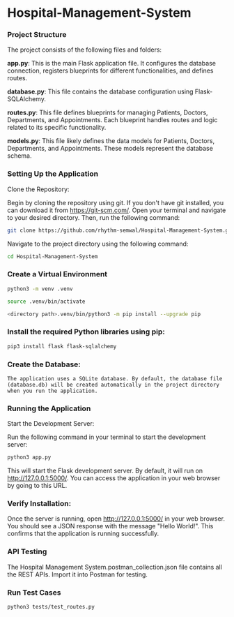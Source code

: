 # Hospital-Management-System

### Project Structure
The project consists of the following files and folders:


**app.py**: This is the main Flask application file. It configures the database connection, registers blueprints for different functionalities, and defines routes.

**database.py**: This file contains the database configuration using Flask-SQLAlchemy.

**routes.py**: This file defines blueprints for managing Patients, Doctors, Departments, and Appointments. Each blueprint handles routes and logic related to its specific functionality.

**models.py**: This file likely defines the data models for Patients, Doctors, Departments, and Appointments. These models represent the database schema.

### Setting Up the Application

Clone the Repository:

Begin by cloning the repository using git. If you don't have git installed, you can download it from https://git-scm.com/. Open your terminal and navigate to your desired directory. Then, run the following command:

```bash
git clone https://github.com/rhythm-semwal/Hospital-Management-System.git
```

Navigate to the project directory using the following command:

```bash
cd Hospital-Management-System
```

### Create a Virtual Environment
```bash
python3 -m venv .venv
```

```bash
source .venv/bin/activate
```

```bash
<directory path>.venv/bin/python3 -m pip install --upgrade pip
```

### Install the required Python libraries using pip:

```bash
pip3 install flask flask-sqlalchemy
```
### Create the Database:

```The application uses a SQLite database. By default, the database file (database.db) will be created automatically in the project directory when you run the application.```

### Running the Application
Start the Development Server:

Run the following command in your terminal to start the development server:


```bash
python3 app.py
```

This will start the Flask development server. By default, it will run on http://127.0.0.1:5000/. You can access the application in your web browser by going to this URL.

### Verify Installation:

Once the server is running, open http://127.0.0.1:5000/ in your web browser. You should see a JSON response with the message "Hello World!". This confirms that the application is running successfully.

### API Testing

The Hospital Management System.postman_collection.json file contains all the REST APIs. Import it into Postman for testing.


### Run Test Cases
```
python3 tests/test_routes.py
```






